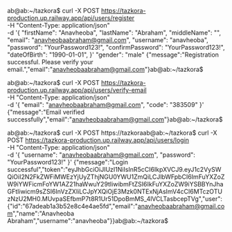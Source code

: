 ab@ab:~/tazkora$ curl -X POST https://tazkora-production.up.railway.app/api/users/register \
-H "Content-Type: application/json" \
-d '{
    "firstName": "Anavheoba",
    "lastName": "Abraham",
    "middleName": "",
    "email": "anavheobaabraham@gmail.com",
    "username": "anavheoba",
    "password": "YourPassword123!",
    "confirmPassword": "YourPassword123!",
    "dateOfBirth": "1990-01-01",
}'  "gender": "male"
{"message":"Registration successful. Please verify your email.","email":"anavheobaabraham@gmail.com"}ab@ab:~/tazkora$ 


ab@ab:~/tazkora$ curl -X POST https://tazkora-production.up.railway.app/api/users/verify-email \
-H "Content-Type: application/json" \
-d '{
    "email": "anavheobaabraham@gmail.com",
    "code": "383509"
}'
{"message":"Email verified successfully","email":"anavheobaabraham@gmail.com"}ab@ab:~/tazkora$ 




ab@ab:~/tazkora$ curl -X POST https://tazkoraab@ab:~/tazkora$ curl -X POST https://tazkora-production.up.railway.app/api/users/login \
-H "Content-Type: application/json" \
-d '{
    "username": "anavheobaabraham@gmail.com",
    "password": "YourPassword123!"
}'
{"message":"Login successful","token":"eyJhbGciOiJIUzI1NiIsInR5cCI6IkpXVCJ9.eyJ1c2VySWQiOiI2N2FkZWFiMWEzYjUyZThjNGU0YWU1ZmQiLCJlbWFpbCI6ImFuYXZoZW9iYWFicmFoYW1AZ21haWwuY29tIiwibmFtZSI6IkFuYXZoZW9iYSBBYnJhaGFtIiwicm9sZSI6InVzZXIiLCJpYXQiOjE3Mzk0NTExNjAsImV4cCI6MTczOTUzNzU2MH0.MUvpaSEfbmP7t8R1Ur51DpoBmMS_4lVCLTasbcepTVg","user":{"id":"67adeab1a3b52e8c4e4ae5fd","email":"anavheobaabraham@gmail.com","name":"Anavheoba Abraham","username":"anavheoba"}}ab@ab:~/tazkora$ 